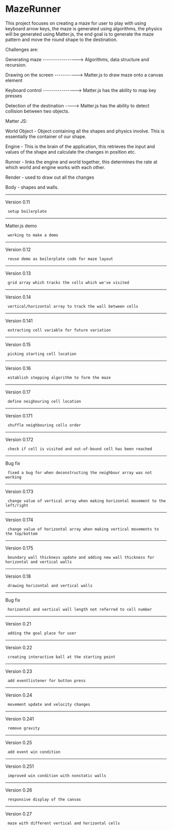 # MazeRunner

This project focuses on creating a maze for user to play with using keyboard arrow keys, the maze is generated using algorithms, the physics will be generated using Matter.js, the end goal is to generate the maze pattern and move the round shape to the destination.

Challenges are:

Generating maze -----------------> Algorithms, data structure and recursion.

Drawing on the screen -----------> Matter.js to draw maze onto a canvas element

Keyboard control ----------------> Matter.js has the ability to map key presses

Detection of the destination ----> Matter.js has the ability to detect collision between two objects.

Matter JS:

World Object - Object containing all the shapes and physics involve. This is essentially the container of our shape.

Engine - This is the brain of the application, this retrieves the input and values of the shape and calculate the changes in position etc.

Runner - links the engine and world together, this determines the rate at which world and engine works with each other.

Render - used to draw out all the changes

Body - shapes and walls.

---

Version 0.11

     setup boilerplate

---

Matter.js demo

     working to make a demo

---

Version 0.12

     reuse demo as boilerplate code for maze layout

---

Version 0.13

     grid array which tracks the cells which we've visited

---

Version 0.14

     vertical/horizontal array to track the wall between cells
---

Version 0.141

     extracting cell variable for future variation
---

Version 0.15

     picking starting cell location
---

Version 0.16

     establish stepping algorithm to form the maze
---

Version 0.17

     define neighouring cell location
---

Version 0.171

     shuffle neighbouring cells order
---

Version 0.172

     check if cell is visited and out-of-bound cell has been reached
---

Bug fix

     fixed a bug for when deconstructing the neighbour array was not working
---

Version 0.173

     change value of vertical array when making horizontal movement to the left/right
---

Version 0.174

     change value of horizontal array when making vertical movements to the top/bottom
---

Version 0.175

     boundary wall thickness update and adding new wall thickness for horizontal and vertical walls
---

Version 0.18

     drawing horizontal and vertical walls
---

Bug fix

     horizontal and vertical wall length not referred to cell number
---

Version 0.21

     adding the goal place for user
---

Version 0.22

     creating interactive ball at the starting point
---

Version 0.23

     add eventlistener for button press
---

Version 0.24

     movement update and velocity changes
---

Version 0.241

     remove gravity
---

Version 0.25

     add event win condition
---

Version 0.251

     improved win condition with nonstatic walls
---

Version 0.26

     responsive display of the canvas
---

Version 0.27

     maze with different vertical and horizontal cells